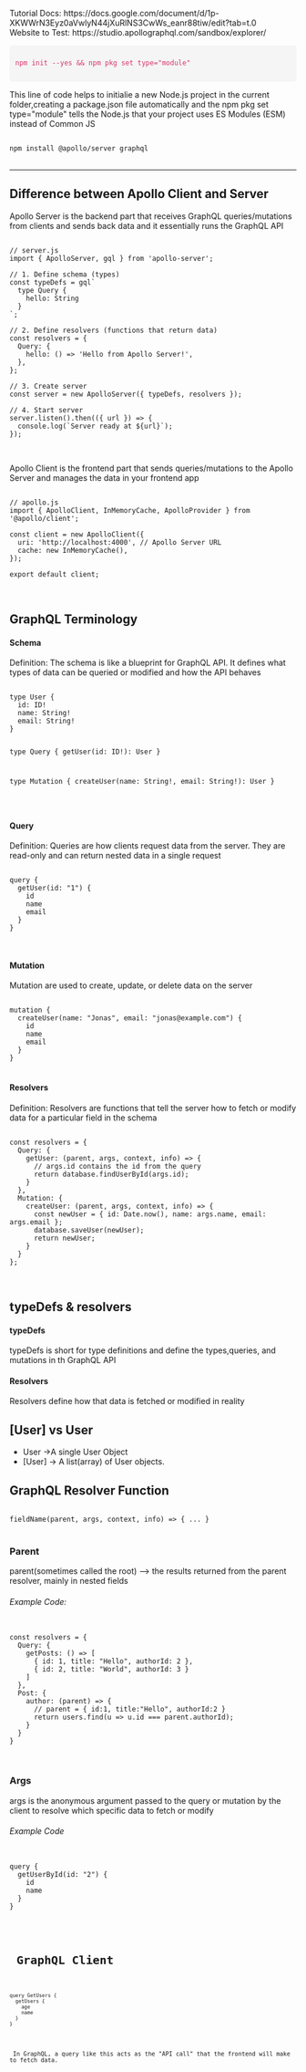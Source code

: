 <p>
Tutorial Docs: https://docs.google.com/document/d/1p-XKWWrN3Eyz0aVwlyN44jXuRlNS3CwWs_eanr88tiw/edit?tab=t.0
<br>
Website to Test: https://studio.apollographql.com/sandbox/explorer/
<br>
<pre style="background-color: #f5f5f5; padding: 10px; border-radius: 5px; overflow-x: auto;">
<code style="font-family: Consolas, monospace; color: #d6336c;">
npm init --yes && npm pkg set type="module"
</code>
</pre>
This line of code helps to initialie a new Node.js project in the current folder,creating a package.json file automatically  and the npm pkg set type="module" tells the Node.js that your project uses ES Modules (ESM) instead of Common JS
<br>
<pre>
<code>
npm install @apollo/server graphql
</code>
</pre>
</p>

<hr>
<h2> Difference between Apollo Client and Server </h2>
<p>
Apollo Server is the backend part that receives GraphQL queries/mutations from clients and sends back data and it essentially runs the GraphQL API 

<pre>
<code>
// server.js
import { ApolloServer, gql } from 'apollo-server';

// 1. Define schema (types)
const typeDefs = gql`
  type Query {
    hello: String
  }
`;

// 2. Define resolvers (functions that return data)
const resolvers = {
  Query: {
    hello: () => 'Hello from Apollo Server!',
  },
};

// 3. Create server
const server = new ApolloServer({ typeDefs, resolvers });

// 4. Start server
server.listen().then(({ url }) => {
  console.log(`Server ready at ${url}`);
});

</code>
</pre>
Apollo Client is the frontend part that sends queries/mutations to the Apollo Server and manages the data in your frontend app 
<pre>
<code>
// apollo.js
import { ApolloClient, InMemoryCache, ApolloProvider } from '@apollo/client';

const client = new ApolloClient({
  uri: 'http://localhost:4000', // Apollo Server URL
  cache: new InMemoryCache(),
});

export default client;

</code>
</pre>
</p>

<h2>GraphQL Terminology</h2>

<h4>Schema</h4>
<p>
Definition: The schema is like a blueprint for GraphQL API. It defines what types of data can be queried or modified and how the API behaves
</p>
<pre>
<code>
type User {
  id: ID!
  name: String!
  email: String!
}

type Query {
  getUser(id: ID!): User
}

type Mutation {
  createUser(name: String!, email: String!): User
}

</code>
</pre>

<h4>Query</h4>
<p>
Definition: Queries are how clients request data from the server. They are read-only and can return nested data in a single request
</p>
<pre>
<code>
query {
  getUser(id: "1") {
    id
    name
    email
  }
}

</code>
</pre>

<h4>Mutation</h4>
<p>
Mutation are used to create, update, or delete data on the server
</p>
<pre>
<code>
mutation {
  createUser(name: "Jonas", email: "jonas@example.com") {
    id
    name
    email
  }
}
</code>
</pre>

<h4>Resolvers </h4>
<p>
Definition: Resolvers are functions that tell the server how to fetch or modify data for a particular field in the schema
</p>

<pre>
<code>
const resolvers = {
  Query: {
    getUser: (parent, args, context, info) => {
      // args.id contains the id from the query
      return database.findUserById(args.id);
    }
  },
  Mutation: {
    createUser: (parent, args, context, info) => {
      const newUser = { id: Date.now(), name: args.name, email: args.email };
      database.saveUser(newUser);
      return newUser;
    }
  }
};

</code>
</pre>


<h2> typeDefs & resolvers</h2>
<h4>typeDefs</h4>
<p>
typeDefs is short for type definitions and define the types,queries, and mutations in th GraphQL API 
</p>
<h4>Resolvers</h4>
<p>
Resolvers define how that data is fetched or modified in reality
</p>


<h2>[User] vs User </h2>
<ul>
<li>
    User ->A single User Object
</li>
<li>
  [User] -> A list(array) of User objects.
</li>
</ul>


<h2> GraphQL Resolver Function </h2>
<pre>
<code>
fieldName(parent, args, context, info) => { ... }
</code>
</pre>
<h3> Parent </h3>
<p>
parent(sometimes called the root) --> the results returned from the parent resolver, mainly in nested fields
</p>
<h6>Example Code: </h6>
<pre>
<code>
const resolvers = {
  Query: {
    getPosts: () => [
      { id: 1, title: "Hello", authorId: 2 },
      { id: 2, title: "World", authorId: 3 }
    ]
  },
  Post: {
    author: (parent) => {
      // parent = { id:1, title:"Hello", authorId:2 }
      return users.find(u => u.id === parent.authorId);
    }
  }
}

</code>
</pre>

<h3>Args</h3>
<p>
args is the anonymous argument passed to the query or mutation by the client to resolve which specific data to fetch or modify 
</p>
<h6> Example Code </h6>
<pre>
<code>
query {
  getUserById(id: "2") {
    id
    name
  }
}
<code>
</pre>


<h1> GraphQL Client </h1>
<pre>
<code>
query GetUsers {
  getUsers {
    age
    name
  }
}
</code>
</pre>
<p> In GraphQL, a query like this acts as the "API call" that the frontend will make to fetch data.